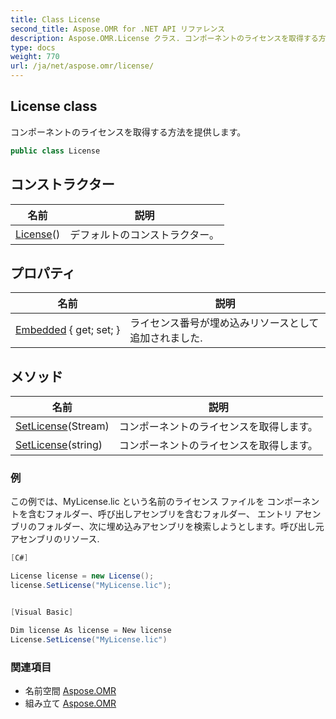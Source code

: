 ```yaml
---
title: Class License
second_title: Aspose.OMR for .NET API リファレンス
description: Aspose.OMR.License クラス. コンポーネントのライセンスを取得する方法を提供します
type: docs
weight: 770
url: /ja/net/aspose.omr/license/
---
```

## License class

コンポーネントのライセンスを取得する方法を提供します。

```csharp
public class License
```

## コンストラクター

| 名前 | 説明 |
| --- | --- |
| [License](license/)() | デフォルトのコンストラクター。 |

## プロパティ

| 名前 | 説明 |
| --- | --- |
| [Embedded](../../aspose.omr/license/embedded/) { get; set; } | ライセンス番号が埋め込みリソースとして追加されました. |

## メソッド

| 名前 | 説明 |
| --- | --- |
| [SetLicense](../../aspose.omr/license/setlicense/#setlicense)(Stream) | コンポーネントのライセンスを取得します。 |
| [SetLicense](../../aspose.omr/license/setlicense/#setlicense_1)(string) | コンポーネントのライセンスを取得します。 |

### 例

この例では、MyLicense.lic という名前のライセンス ファイルを コンポーネントを含むフォルダー、呼び出しアセンブリを含むフォルダー、 エントリ アセンブリのフォルダー、次に埋め込みアセンブリを検索しようとします。呼び出し元アセンブリのリソース.

```csharp
[C#]

License license = new License();
license.SetLicense("MyLicense.lic");


[Visual Basic]

Dim license As license = New license
License.SetLicense("MyLicense.lic")
```

### 関連項目

* 名前空間 [Aspose.OMR](../../aspose.omr/)
* 組み立て [Aspose.OMR](../../)


